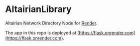 # AltairianLibrary

Altairian Network Directory Node for [Render](https://render.com).

The app in this repo is deployed at [https://flask.onrender.com](https://flask.onrender.com).
